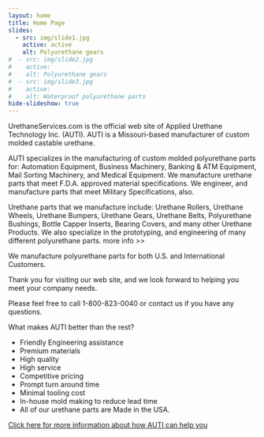 ```yaml
---
layout: home
title: Home Page
slides:
  - src: img/slide1.jpg
    active: active
    alt: Polyurethane gears
#  - src: img/slide2.jpg
#    active: 
#    alt: Polyurethane gears
#  - src: img/slide3.jpg
#    active: 
#    alt: Waterproof polyurethane parts
hide-slideshow: true
---
```


UrethaneServices.com is the official web site of Applied Urethane Technology Inc. (AUTI). AUTI is a Missouri-based manufacturer of custom molded castable urethane.

AUTI specializes in the manufacturing of custom molded polyurethane parts for: Automation Equipment, Business Machinery, Banking & ATM Equipment, Mail Sorting Machinery, and Medical Equipment. We manufacture urethane parts that meet F.D.A. approved material specifications. We engineer, and manufacture parts that meet Military Specifications, also.

Urethane parts that we manufacture include: Urethane Rollers, Urethane Wheels, Urethane Bumpers, Urethane Gears, Urethane Belts, Polyurethane Bushings, Bottle Capper Inserts, Bearing Covers, and many other Urethane Products. We also specialize in the prototyping, and engineering of many different polyurethane parts. more info >>

We manufacture polyurethane parts for both U.S. and International Customers.

Thank you for visiting our web site, and we look forward to helping you meet your company needs.

Please feel free to call 1-800-823-0040 or contact us if you have any questions.

What makes AUTI better than the rest?

- Friendly Engineering assistance
- Premium materials
- High quality
- High service
- Competitive pricing
- Prompt turn around time
- Minimal tooling cost
- In-house mold making to reduce lead time
- All of our urethane parts are Made in the USA.

[Click here for more information about how AUTI can help you](products-and-services)
